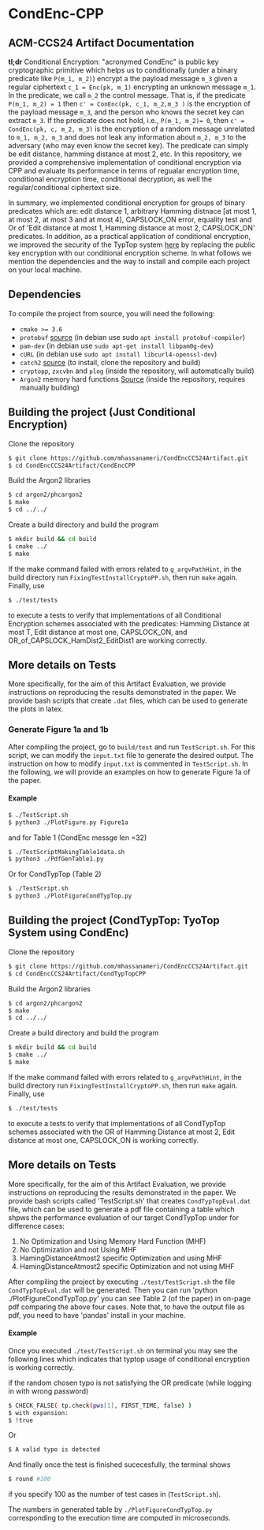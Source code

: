 # CondEnc-CPP #

## ACM-CCS24 Artifact Documentation
[comment]: <> ([![Build Status]&#40;https://www.cs.purdue.edu/homes/mameriek/CondEnccpp.svg?branch=master&#41;]&#40;https://travis-ci.org/rchatterjee/typtopcpp&#41;)

[comment]: <> ([![Build Status]&#40;https://www.cs.purdue.edu/homes/mameriek&#41;]&#40;https://www.cs.purdue.edu/homes/mameriek&#41;)

**tl;dr** Conditional Encryption: "acronymed CondEnc" is public key cryptographic primitive which helps us to conditionally (under a binary predicate like `P(m_1, m_2)`) encrypt a the payload message `m_3` given a regular ciphertext `c_1 = Enc(pk, m_1)` encrypting an unknown message `m_1`. In the predicate, we call `m_2` the control message. That is, if the predicate `P(m_1, m_2) = 1` then `c' = ConEnc(pk, c_1, m_2,m_3 )` is the encryption of the payload message `m_3`, and the person who knows the secret key can extract `m_3`. If the predicate does not hold, i.e., `P(m_1, m_2)= 0`, then `c' = CondEnc(pk, c, m_2, m_3)` is the encryption of a random message unrelated to `m_1, m_2, m_3` and does not leak any information about `m_2, m_3` to the adversary (who may even know the secret key). The predicate can simply be edit distance, hamming distance at most 2, etc. In this repository, we provided a comprehensive implementation of conditional encryption via CPP and evaluate its performance in terms of regualar encryption time, conditional encryption time, conditional decryption, as well the regular/conditional ciphertext size.
 
In summary, we implemented conditional encryption for groups of binary predicates which are: edit distance 1, arbitrary Hamming distnace [at most 1, at most 2, at most 3 and at most 4], CAPSLOCK_ON error, equality test and Or of 'Edit distance at most 1, Hamming distance at most 2, CAPSLOCK_ON' predicates. In addition, as a practical application of conditional encryption, we improved the security of the TypTop system [here](https://github.com/rchatterjee/typtopcpp) by replacing the public key encryption with our conditional encryption scheme. In what follows we mention the dependencies and the way to install and compile each project on your local machine.



## Dependencies
To compile the project from source, you will need the following:
* `cmake >= 3.6`
* `protobuf` [source](https://protobuf.dev/overview/) (in debian use sudo `apt install protobuf-compiler`)
* `pam-dev` (in debian use `sudo apt-get install libpam0g-dev`)
* `cURL` (in debian use `sudo apt install libcurl4-openssl-dev`)
* `catch2` [source](https://github.com/catchorg/Catch2) (to install, clone the repository and build)
* `cryptopp`, `zxcvbn` and `plog` (inside the repository, will automatically build)
* `Argon2` memory hard functions [Source](https://github.com/P-H-C/phc-winner-argon2) (inside the repository, requires manually building)


## Building the project (Just Conditional Encryption)
Clone the repository
```bash
$ git clone https://github.com/mhassanameri/CondEncCCS24Artifact.git
$ cd CondEncCCS24Artifact/CondEncCPP
```
Build the Argon2 libraries
```bash
$ cd argon2/phcargon2
$ make
$ cd ../../
```
Create a build directory and build the program
```bash
$ mkdir build && cd build
$ cmake ../
$ make
```
If the make command failed with errors related to `g_argvPathHint`, in the build directory run `FixingTestInstallCryptoPP.sh`, then run `make` again. Finally, use
```bash
$ ./test/tests
```
to execute a tests to verify that implementations of all Conditional Encryption schemes associated with the predicates: Hamming Distance at most T, Edit distance at most one, CAPSLOCK_ON, and OR_of_CAPSLOCK_HamDist2_EditDist1 are working correctly.


## More details on Tests

More specifically, for the aim of this Artifact Evaluation, we provide instructions on reproducing the results demonstrated in the paper. We provide bash scripts that create `.dat` files, which can be used to generate the plots in latex.

### Generate Figure 1a and 1b 
After compiling the project, go to `build/test` and run `TestScript.sh`. For this script, we can modify the `input.txt` file to generate the desired output. The instruction on how to modify `input.txt` is commented in `TestScript.sh`. In the following, we will provide an examples on how to generate Figure 1a of the paper. 

#### Example
```bash
$ ./TestScript.sh
$ python3 ./PlotFigure.py Figure1a
```

and for Table 1 (CondEnc messge len =32)

```bash
$ ./TestScriptMakingTable1data.sh
$ python3 ./PdfGenTable1.py
```
Or for CondTypTop (Table 2)
```bash 
$ ./TestScript.sh
$ python3 ./PlotFigureCondTypTop.py
```



## Building the project (CondTypTop: TyoTop System using CondEnc)
Clone the repository
```bash
$ git clone https://github.com/mhassanameri/CondEncCCS24Artifact.git
$ cd CondEncCCS24Artifact/CondTypTopCPP
```
Build the Argon2 libraries
```bash
$ cd argon2/phcargon2
$ make
$ cd ../../
```
Create a build directory and build the program
```bash
$ mkdir build && cd build
$ cmake ../
$ make
```
If the make command failed with errors related to `g_argvPathHint`, in the build directory run `FixingTestInstallCryptoPP.sh`, then run `make` again. Finally, use
```bash
$ ./test/tests
```
to execute a tests to verify that implementations of all CondTypTop schemes associated with the OR of Hamming Distance at most 2, Edit distance at most one, CAPSLOCK_ON is working correctly.


## More details on Tests

More specifically, for the aim of this Artifact Evaluation, we provide instructions on reproducing the results demonstrated in the paper. We provide bash scripts called 'TestScript.sh' that creates `CondTypTopEval.dat` file, which can be used to generate a pdf file containing a table which shpws the performance evaluation of our target CondTypTop under for difference cases: 

1. No Optimization and Using Memory Hard Function (MHF)
2. No Optimization and not Using MHF
3. HamingDistanceAtmost2 specific Optimization and using MHF
4. HamingDistanceAtmost2 specific Optimization and not using MHF

After compiling the project by executing `./test/TestScript.sh` the file `CondTypTopEval.dat` will be generated. 
Then you can run 'python ./PlotFigureCondTypTop.py' you can see Table 2 (of the paper) in on-page pdf comparing the above four cases.  Note that, to have the output file as pdf, you need to have 'pandas' install in your machine. 

#### Example
Once you executed `./test/TestScript.sh` on terminal you may see the following lines which indicates that typtop usage of conditional 
encryption is working correctly. 


if the random chosen typo is not satisfying the OR predicate (while logging in with wrong password)
```bash
$ CHECK_FALSE( tp.check(pws[1], FIRST_TIME, false) ) 
$ with expansion:
$ !true
```

Or 
```bash
$ A valid typo is detected
```
And finally once the test is finished sucecesfully, the terminal shows 
```bash
$ round #100
```
if you specify 100 as the number of test cases in (`TestScript.sh`). 

The numbers in generated table by `./PlotFigureCondTypTop.py` corresponding to the execution time are computed in microseconds. 




